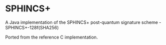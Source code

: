 # SPHINCS+
A Java implementation of the SPHINCS+ post-quantum signature scheme - SPHINCS+-128f(SHA256)

Ported from the reference C implementation.
